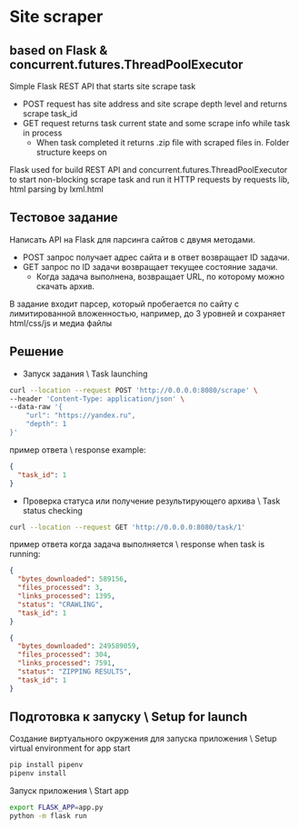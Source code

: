 # Site scraper
## based on Flask & concurrent.futures.ThreadPoolExecutor
Simple Flask REST API that starts site scrape task
- POST request has site address and site scrape depth level and returns scrape task_id
- GET request returns task current state and some scrape info while task in process
    - When task completed it returns .zip file with scraped files in. Folder structure keeps on

Flask used for build REST API and concurrent.futures.ThreadPoolExecutor to start non-blocking scrape task and run
 it
 HTTP requests by requests lib, html parsing by lxml.html

## Тестовое задание
Написать API на Flask для парсинга сайтов с двумя методами. 
- POST запрос получает адрес сайта и в ответ возвращает ID
 задачи. 
- GET запрос по ID задачи возвращает текущее состояние задачи. 
    - Когда задача выполнена, возвращает URL, по которому можно скачать архив.

В задание входит парсер, который пробегается по сайту с лимитированной вложенностью, например, до 3 уровней и сохраняет html/css/js и медиа файлы

## Решение

- Запуск задания \ Task launching
```bash
curl --location --request POST 'http://0.0.0.0:8080/scrape' \
--header 'Content-Type: application/json' \
--data-raw '{
    "url": "https://yandex.ru",
    "depth": 1
}'
```
пример ответа \ response example:
```json
{
  "task_id": 1
}
```

- Проверка статуса или получение результирующего архива \ Task status checking
```bash
curl --location --request GET 'http://0.0.0.0:8080/task/1'
```
пример ответа когда задача выполняется \ response when task is running:
```json
{
  "bytes_downloaded": 589156,
  "files_processed": 3,
  "links_processed": 1395,
  "status": "CRAWLING",
  "task_id": 1
}
```
```json
{
  "bytes_downloaded": 249589059,
  "files_processed": 304,
  "links_processed": 7591,
  "status": "ZIPPING RESULTS",
  "task_id": 1
} 
```

## Подготовка к запуску \ Setup for launch
Создание виртуального окружения для запуска приложения \ Setup virtual environment for app start
```bash
pip install pipenv
pipenv install
```

Запуск приложения \ Start app
```bash
export FLASK_APP=app.py
python -m flask run
```